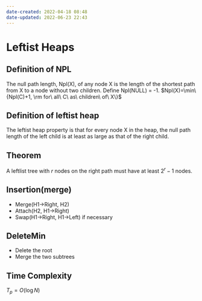 ```yaml
---
date-created: 2022-04-18 08:48
date-updated: 2022-06-23 22:43
---
```


# Leftist Heaps

## Definition of NPL

The null path length, Npl(X), of any node X is the length of the shortest path from X to a node without two children. Define Npl(NULL) = -1. $Npl(X)=\min\{Npl(C)+1, \rm for\ all\ C\ as\ children\ of\ X\}$

## Definition of leftist heap

The leftist heap property is that for every node X in the heap, the null path length of the left child is at least as large as that of the right child.

## Theorem

A leftlist tree with $r$ nodes on the right path must have at least $2^{r} - 1$ nodes.

## Insertion(merge)

- Merge(H1->Right, H2)
- Attach(H2, H1->Right)
- Swap(H1->Right, H1->Left) if necessary

## DeleteMin

- Delete the root
- Merge the two subtrees

## Time Complexity

$T_p=O(\log{N})$
